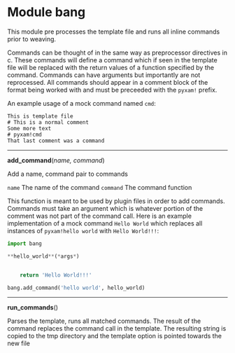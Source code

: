 
# Module bang

This module pre processes the template file and runs all inline commands prior to weaving.

Commands can be thought of in the same way as preprocessor directives in c. These commands will define a command which
if seen in the template file will be replaced with the return values of a function specified by the command. Commands
can have arguments but importantly are not reprocessed. All commands should appear in a comment block of the format
being worked with and must be preceeded with the `pyxam!` prefix.

An example usage of a mock command named `cmd`:

```
This is template file
# This is a normal comment
Some more text
# pyxam!cmd
That last comment was a command
```

***
**add_command**(*name, command*)



Add a name, command pair to commands

`name`  The name of the command
`command`  The command function

This function is meant to be used by plugin files in order to add commands. Commands must take an argument which is
whatever portion of the comment was not part of the command call. Here is an example implementation of a mock
command `Hello World` which replaces all instances of `pyxam!hello world` with `Hello World!!!`:

```python
import bang

**hello_world**(*args*)


    return 'Hello World!!!'

bang.add_command('hello world', hello_world)
```

***
**run_commands**()


Parses the template, runs all matched commands. The result of the command replaces the command call in the template.
The resulting string is copied to the tmp directory and the template option is pointed towards the new file
